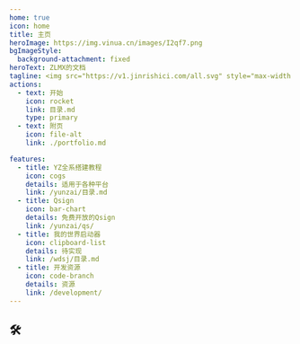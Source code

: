 ```yaml
---
home: true
icon: home
title: 主页
heroImage: https://img.vinua.cn/images/I2qf7.png
bgImageStyle:
  background-attachment: fixed
heroText: ZLMX的文档
tagline: <img src="https://v1.jinrishici.com/all.svg" style="max-width:100%; ">
actions:
  - text: 开始
    icon: rocket
    link: 目录.md
    type: primary
  - text: 附页
    icon: file-alt
    link: ./portfolio.md    

features:
  - title: YZ全系搭建教程
    icon: cogs
    details: 适用于各种平台
    link: /yunzai/目录.md
  - title: Qsign
    icon: bar-chart
    details: 免费开放的Qsign
    link: /yunzai/qs/
  - title: 我的世界启动器
    icon: clipboard-list
    details: 待实现
    link: /wdsj/目录.md
  - title: 开发资源
    icon: code-branch
    details: 资源
    link: /development/
---        
```

## 🛠 
